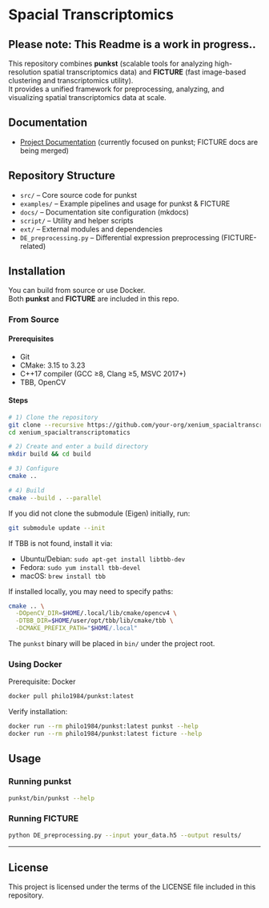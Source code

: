 
# Spacial Transcriptomics
## Please note: This Readme is a work in progress..

This repository combines **punkst** (scalable tools for analyzing high-resolution spatial transcriptomics data) and **FICTURE** (fast image-based clustering and transcriptomics utility).  
It provides a unified framework for preprocessing, analyzing, and visualizing spatial transcriptomics data at scale.

## Documentation
- [Project Documentation](https://Yichen-Si.github.io/punkst) (currently focused on punkst; FICTURE docs are being merged)

## Repository Structure
- `src/` – Core source code for punkst  
- `examples/` – Example pipelines and usage for punkst & FICTURE  
- `docs/` – Documentation site configuration (mkdocs)  
- `script/` – Utility and helper scripts  
- `ext/` – External modules and dependencies  
- `DE_preprocessing.py` – Differential expression preprocessing (FICTURE-related)  

## Installation

You can build from source or use Docker.  
Both **punkst** and **FICTURE** are included in this repo.

### From Source

#### Prerequisites
- Git  
- CMake: 3.15 to 3.23  
- C++17 compiler (GCC ≥8, Clang ≥5, MSVC 2017+)  
- TBB, OpenCV  

#### Steps
```bash
# 1) Clone the repository
git clone --recursive https://github.com/your-org/xenium_spacialtranscriptomatics.git
cd xenium_spacialtranscriptomatics

# 2) Create and enter a build directory
mkdir build && cd build

# 3) Configure
cmake ..

# 4) Build
cmake --build . --parallel
````

If you did not clone the submodule (Eigen) initially, run:

```bash
git submodule update --init
```

If TBB is not found, install it via:

* Ubuntu/Debian: `sudo apt-get install libtbb-dev`
* Fedora: `sudo yum install tbb-devel`
* macOS: `brew install tbb`

If installed locally, you may need to specify paths:

```bash
cmake .. \
  -DOpenCV_DIR=$HOME/.local/lib/cmake/opencv4 \
  -DTBB_DIR=$HOME/user/opt/tbb/lib/cmake/tbb \
  -DCMAKE_PREFIX_PATH="$HOME/.local"
```

The `punkst` binary will be placed in `bin/` under the project root.

### Using Docker

Prerequisite: Docker

```bash
docker pull philo1984/punkst:latest
```

Verify installation:

```bash
docker run --rm philo1984/punkst:latest punkst --help
docker run --rm philo1984/punkst:latest ficture --help
```

## Usage

### Running punkst

```bash
punkst/bin/punkst --help
```

### Running FICTURE

```bash
python DE_preprocessing.py --input your_data.h5 --output results/
```

---

## License

This project is licensed under the terms of the LICENSE file included in this repository.

```
